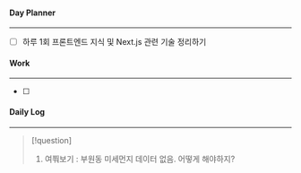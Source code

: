 
#### Day Planner
---
- [ ] 하루 1회 프론트엔드 지식 및 Next.js 관련 기술 정리하기


#### Work
---
- [ ] 


#### Daily Log
---
> [!question]
> 1. 여쭤보기 : 부원동 미세먼지 데이터 없음. 어떻게 해야하지?





